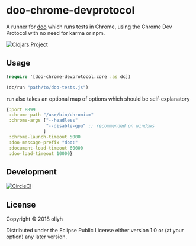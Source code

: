 # doo-chrome-devprotocol

A runner for [doo](https://github.com/bensu/doo) which runs tests in Chrome, using the Chrome Dev Protocol with no need for karma or npm.

[![Clojars Project](https://img.shields.io/clojars/v/doo-chrome-devprotocol.svg)](https://clojars.org/doo-chrome-devprotocol)

## Usage

```clojure
(require '[doo-chrome-devprotocol.core :as dc])

(dc/run "path/to/doo-tests.js")
```

`run` also takes an optional map of options which should be self-explanatory

```clojure
{:port 8899
 :chrome-path "/usr/bin/chromium"
 :chrome-args ["--headless"
               "--disable-gpu" ;; recommended on windows
              ]
 :chrome-launch-timeout 5000
 :doo-message-prefix "doo:"
 :document-load-timeout 60000
 :doo-load-timeout 10000}
```

## Development
[![CircleCI](https://circleci.com/gh/oliyh/doo-chrome-devprotocol.svg?style=svg)](https://circleci.com/gh/oliyh/doo-chrome-devprotocol)

## License

Copyright © 2018 oliyh

Distributed under the Eclipse Public License either version 1.0 or (at
your option) any later version.
